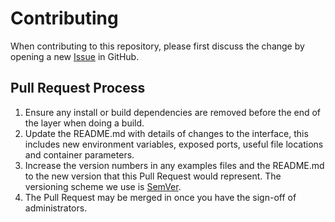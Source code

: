 # Contributing

When contributing to this repository, please first discuss the change by opening a new [Issue](https://help.github.com/articles/creating-an-issue/) in GitHub. 

## Pull Request Process

1. Ensure any install or build dependencies are removed before the end of the layer when doing a 
   build.
2. Update the README.md with details of changes to the interface, this includes new environment 
   variables, exposed ports, useful file locations and container parameters.
3. Increase the version numbers in any examples files and the README.md to the new version that this
   Pull Request would represent. The versioning scheme we use is [SemVer](http://semver.org/).
4. The Pull Request may be merged in once you have the sign-off of administrators.
